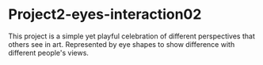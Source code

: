 # Project2-eyes-interaction02
This project is a simple yet playful celebration of different perspectives that others see in art. Represented by eye shapes to show difference with different people's views.
